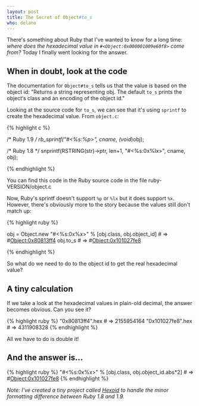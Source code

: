 ```yaml
---
layout: post
title: The Secret of Object#to_s
who: delano
---
```


There's something about Ruby that I've wanted to know for a long time: *where does the hexadecimal value in `#<Object:0x000001009e60f8>` come from?* Today I finally went looking for the answer.


## When in doubt, look at the code ##

The documentation for `Object#to_s` tells us that the value is based on the object id: "Returns a string representing obj. The default `to_s` prints the object‘s class and an encoding of the object id."

Looking at the source code for `to_s`, we can see that it's using `sprintf` to create the hexadecimal value. From `object.c`:

{% highlight c %}

/* Ruby 1.9 */
rb_sprintf("#<%s:%p>", cname, (void*)obj);

/* Ruby 1.8 */
snprintf(RSTRING(str)->ptr, len+1, "#<%s:0x%lx>", cname, obj);

{% endhighlight %}

<span class="graphicSubtext">You can find this code in the Ruby source code in the file ruby-VERSION/object.c</span>

Now, Ruby's sprintf doesn't support `%p` or `%lx` but it does support `%x`. However, there's obviously more to the story because the values still don't match up:

{% highlight ruby %}

obj = Object.new
"#<%s:0x%x>" % [obj.class, obj.object_id]        # => #<Object:0x80813ff4>
obj.to_s                                         # => #<Object:0x101027fe8>

{% endhighlight %} 

So what do we need to do to the object id to get the real hexadecimal value?


## A tiny calculation ##

If we take a look at the hexadecimal values in plain-old decimal, the answer becomes obvious. Can you see it?

{% highlight ruby %}
"0x80813ff4".hex                                 # => 2155954164
"0x101027fe8".hex                                # => 4311908328
{% endhighlight %}

All we have to do is double it!


## And the answer is... ##

{% highlight ruby %}
"#<%s:0x%x>" % [obj.class, obj.object_id.abs*2]  # => #<Object:0x101027fe8>
{% endhighlight %}


*Note: I've created a tiny project called [Hexoid](http://github.com/delano/hexoid/) to handle the minor formatting difference between Ruby 1.8 and 1.9.*




